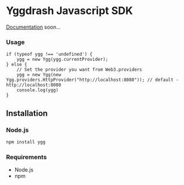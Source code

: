 # Yggdrash Javascript SDK

[Documentation]() soon...

### Usage
```
if (typeof ygg !== 'undefined') {
    ygg = new Ygg(ygg.currentProvider);
} else {
    // Set the provider you want from Web3.providers
    ygg = new Ygg(new Ygg.providers.HttpProvider("http://localhost:8080")); // default - http://localhost:8080
    console.log(ygg)
}
```

## Installation

### Node.js

```bash
npm install ygg
```


### Requirements

* Node.js
* npm
